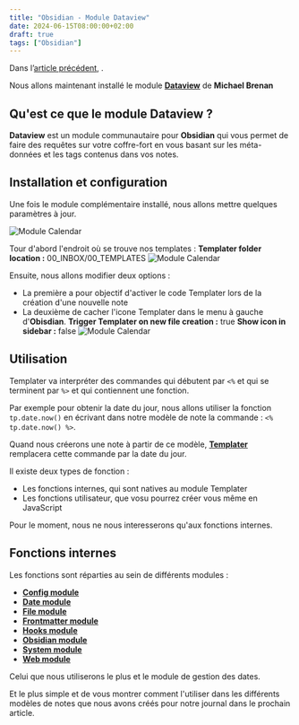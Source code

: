 ```yaml
---
title: "Obsidian - Module Dataview"
date: 2024-06-15T08:00:00+02:00
draft: true
tags: ["Obsidian"]
---
```

Dans l’[article précédent](/posts/obsidian-daily-note-template), .

Nous allons maintenant installé le module <a target="_blank" href="https://github.com/blacksmithgu/obsidian-dataview"> **Dataview**</a> de **Michael Brenan** 

## Qu'est ce que le module Dataview ? 
**Dataview** est un module communautaire pour **Obsidian** qui vous permet de faire des requêtes sur votre coffre-fort en vous basant sur les méta-données et les tags contenus dans vos notes.

## Installation et configuration

Une fois le module complémentaire installé, nous allons mettre quelques paramètres à jour.

![Module Calendar](/images/Pasted_image_20240616110148.jpg#center)



Tour d'abord l'endroit où se trouve nos templates : **Templater folder location :** 00_INBOX/00_TEMPLATES
![Module Calendar](/images/Pasted_image_20240616110616.jpg#center)


Ensuite, nous allons modifier deux options :
- La première a pour objectif d'activer le code Templater lors de la création d'une nouvelle note
- La deuxième de cacher l'icone Templater dans le menu à gauche d'**Obisdian**.
**Trigger Templater on new file creation :** true
**Show icon in sidebar :** false
![Module Calendar](/images/Pasted_image_20240616110656.jpg#center)


## Utilisation 

Templater va interpréter des commandes qui débutent par ```<%``` et qui se terminent par ```%>``` et qui contiennent une fonction.

Par exemple pour obtenir la date du jour, nous allons utiliser la fonction ```tp.date.now()``` en écrivant dans notre modèle de note la commande : ```<% tp.date.now() %>```.

Quand nous créerons une note à partir de ce modèle, <a target="_blank" href="https://github.com/SilentVoid13/Templater"> **Templater**</a> remplacera cette commande par la date du jour.

Il existe deux types de fonction :
- Les fonctions internes, qui sont natives au module Templater
- Les fonctions utilisateur, que vosu pourrez créer vous même en JavaScript

Pour le moment, nous ne nous interesserons qu'aux fonctions internes.


## Fonctions internes

Les fonctions sont réparties au sein de différents modules :
- <a target="_blank" href="https://silentvoid13.github.io/Templater/internal-functions/internal-modules/config-module.html"> **Config module**</a>
- <a target="_blank" href="https://silentvoid13.github.io/Templater/internal-functions/internal-modules/date-module.html"> **Date module**</a>
- <a target="_blank" href="https://silentvoid13.github.io/Templater/internal-functions/internal-modules/file-module.html"> **File module**</a>
- <a target="_blank" href="https://silentvoid13.github.io/Templater/internal-functions/internal-modules/frontmatter-module.html"> **Frontmatter module**</a>
- <a target="_blank" href="https://silentvoid13.github.io/Templater/internal-functions/internal-modules/hooks-module.html"> **Hooks module**</a>
- <a target="_blank" href="https://silentvoid13.github.io/Templater/internal-functions/internal-modules/obsidian-module.html"> **Obsidian module**</a>
- <a target="_blank" href="https://silentvoid13.github.io/Templater/internal-functions/internal-modules/system-module.html"> **System module**</a>
- <a target="_blank" href="https://silentvoid13.github.io/Templater/internal-functions/internal-modules/web-module.html"> **Web module**</a>

Celui que nous utiliserons le plus et le module de gestion des dates.

Et le plus simple et de vous montrer comment l'utiliser dans les différents modèles de notes que nous avons créés pour notre journal dans le prochain article.